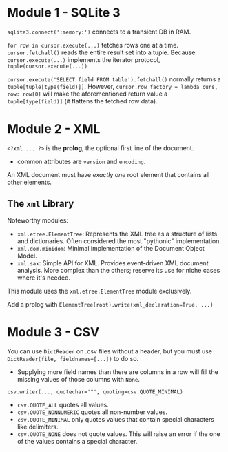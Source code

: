 # Module 1 - SQLite 3

`sqlite3.connect(':memory:')` connects to a transient DB in RAM.

`for row in cursor.execute(...)` fetches rows one at a time. `cursor.fetchall()` reads the entire result set into a tuple. Because `cursor.execute(...)` implements the iterator protocol, `tuple(cursor.execute(...))`

`cursor.execute('SELECT field FROM table').fetchall()` normally returns a `tuple[tuple[type(field)]]`. However, `cursor.row_factory = lambda curs, row: row[0]` will make the aforementioned return value a `tuple[type(field)]` (it flattens the fetched row data).

# Module 2 - XML

`<?xml ... ?>` is the **prolog**, the optional first line of the document. 
- common attributes are `version` and `encoding`.

An XML document must have *exactly one* root element that contains all other elements.

## The `xml` Library

Noteworthy modules:
- `xml.etree.ElementTree`: Represents the XML tree as a structure of lists and dictionaries. Often considered the most "pythonic" implementation.
- `xml.dom.minidom`: Minimal implementation of the Document Object Model.
- `xml.sax`: Simple API for XML. Provides event-driven XML document analysis. More complex than the others; reserve its use for niche cases where it's needed.

This module uses the `xml.etree.ElementTree` module exclusively.

Add a prolog with `ElementTree(root).write(xml_declaration=True, ...)`

# Module 3 - CSV

You can use `DictReader` on .csv files without a header, but you must use `DictReader(file, fieldnames=[...])` to do so.
- Supplying more field names than there are columns in a row will fill the missing values of those columns with `None`.

`csv.writer(..., quotechar='"', quoting=csv.QUOTE_MINIMAL)`
- `csv.QUOTE_ALL` quotes all values.
- `csv.QUOTE_NONNUMERIC` quotes all non-number values.
- `csv.QUOTE_MINIMAL` only quotes values that contain special characters like delimiters.
- `csv.QUOTE_NONE` does not quote values. This will raise an error if the one of the values contains a special character.

